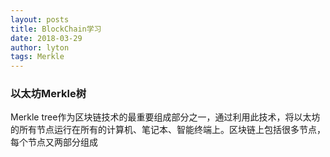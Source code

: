 ```yaml
---
layout: posts
title: BlockChain学习
date: 2018-03-29
author: lyton
tags: Merkle
---
```

### 以太坊Merkle树
Merkle tree作为区块链技术的最重要组成部分之一，通过利用此技术，将以太坊的所有节点运行在所有的计算机、笔记本、智能终端上。区块链上包括很多节点，每个节点又两部分组成
